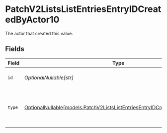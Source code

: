 # PatchV2ListsListEntriesEntryIDCreatedByActor10

The actor that created this value.


## Fields

| Field                                                                                                                                          | Type                                                                                                                                           | Required                                                                                                                                       | Description                                                                                                                                    |
| ---------------------------------------------------------------------------------------------------------------------------------------------- | ---------------------------------------------------------------------------------------------------------------------------------------------- | ---------------------------------------------------------------------------------------------------------------------------------------------- | ---------------------------------------------------------------------------------------------------------------------------------------------- |
| `id`                                                                                                                                           | *OptionalNullable[str]*                                                                                                                        | :heavy_minus_sign:                                                                                                                             | An ID to identify the actor.                                                                                                                   |
| `type`                                                                                                                                         | [OptionalNullable[models.PatchV2ListsListEntriesEntryIDCreatedByActorType10]](../models/patchv2listslistentriesentryidcreatedbyactortype10.md) | :heavy_minus_sign:                                                                                                                             | The type of actor. [Read more information on actor types here](/docs/actors).                                                                  |